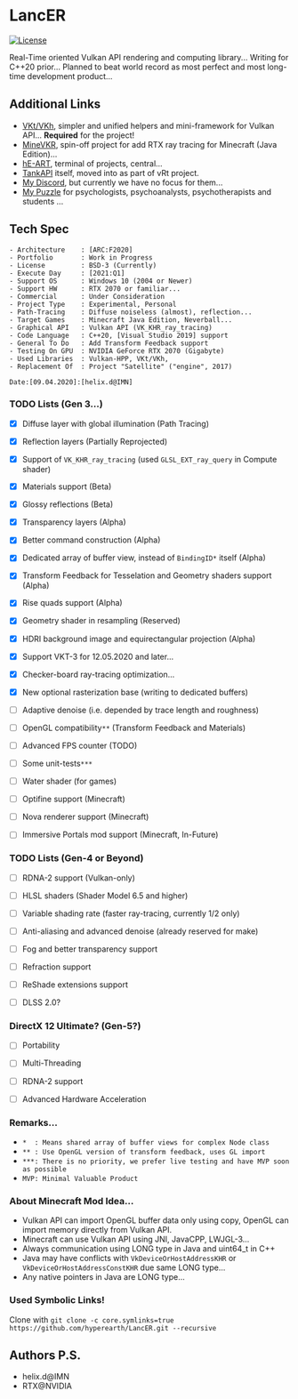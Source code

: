# LancER

[![License](https://img.shields.io/badge/License-BSD%203--Clause-blue.svg)](https://opensource.org/licenses/BSD-3-Clause)

Real-Time oriented Vulkan API rendering and computing library...
Writing for C++20 prior...
Planned to beat world record as most perfect and most long-time development product...


## Additional Links

- [VKt/VKh](https://github.com/world8th/vkt), simpler and unified helpers and mini-framework for Vulkan API... **Required** for the project!
- [MineVKR](https://github.com/hyperearth/MineVKR), spin-off project for add RTX ray tracing for Minecraft (Java Edition)...
- [hE-ART](https://github.com/hyperearth/hE-ART), terminal of projects, central...
- [TankAPI](https://github.com/world8th/vRt/tree/TankAPI) itself, moved into as part of vRt project. 
- [My Discord](https://discord.gg/NqjBJsG), but currently we have no focus for them... 
- [My Puzzle](https://vk.cc/afiR3v) for psychologists, psychoanalysts, psychotherapists and students ...


## Tech Spec

```MD
- Architecture    : [ARC:F2020]
- Portfolio       : Work in Progress
- License         : BSD-3 (Currently)
- Execute Day     : [2021:Q1]
- Support OS      : Windows 10 (2004 or Newer)
- Support HW      : RTX 2070 or familiar...
- Commercial      : Under Consideration
- Project Type    : Experimental, Personal
- Path-Tracing    : Diffuse noiseless (almost), reflection...
- Target Games    : Minecraft Java Edition, Neverball...
- Graphical API   : Vulkan API (VK_KHR_ray_tracing)
- Code Language   : C++20, [Visual Studio 2019] support
- General To Do   : Add Transform Feedback support
- Testing On GPU  : NVIDIA GeForce RTX 2070 (Gigabyte)
- Used Libraries  : Vulkan-HPP, VKt/VKh, 
- Replacement Of  : Project "Satellite" ("engine", 2017)

Date:[09.04.2020]:[helix.d@IMN]
```


### TODO Lists (Gen 3...)

- [x] Diffuse layer with global illumination (Path Tracing)
- [x] Reflection layers (Partially Reprojected)
- [x] Support of `VK_KHR_ray_tracing` (used `GLSL_EXT_ray_query` in Compute shader)
- [x] Materials support (Beta)
- [x] Glossy reflections (Beta)
- [x] Transparency layers (Alpha)
- [x] Better command construction (Alpha)
- [x] Dedicated array of buffer view, instead of `BindingID*` itself (Alpha)
- [x] Transform Feedback for Tesselation and Geometry shaders support (Alpha)
- [x] Rise quads support (Alpha)
- [x] Geometry shader in resampling (Reserved)
- [x] HDRI background image and equirectangular projection (Alpha)
- [x] Support VKT-3 for 12.05.2020 and later... 
- [x] Checker-board ray-tracing optimization...
- [x] New optional rasterization base (writing to dedicated buffers)
- [ ] Adaptive denoise (i.e. depended by trace length and roughness)
- [ ] OpenGL compatibility`**` (Transform Feedback and Materials)
- [ ] Advanced FPS counter (TODO)
- [ ] Some unit-tests`***` 
- [ ] Water shader (for games)
- [ ] Optifine support (Minecraft)
- [ ] Nova renderer support (Minecraft)
- [ ] Immersive Portals mod support (Minecraft, In-Future)


### TODO Lists (Gen-4 or Beyond)

- [ ] RDNA-2 support (Vulkan-only)
- [ ] HLSL shaders (Shader Model 6.5 and higher)
- [ ] Variable shading rate (faster ray-tracing, currently 1/2 only)
- [ ] Anti-aliasing and advanced denoise (already reserved for make)
- [ ] Fog and better transparency support 
- [ ] Refraction support
- [ ] ReShade extensions support
- [ ] DLSS 2.0?


### DirectX 12 Ultimate? (Gen-5?)

- [ ] Portability
- [ ] Multi-Threading
- [ ] RDNA-2 support 
- [ ] Advanced Hardware Acceleration


### Remarks...

- `*  : Means shared array of buffer views for complex Node class`
- `** : Use OpenGL version of transform feedback, uses GL import`
- `***: There is no priority, we prefer live testing and have MVP soon as possible`
- `MVP: Minimal Valuable Product`


### About Minecraft Mod Idea... 

- Vulkan API can import OpenGL buffer data only using copy, OpenGL can import memory directly from Vulkan API. 
- Minecraft can use Vulkan API using JNI, JavaCPP, LWJGL-3... 
- Always communication using LONG type in Java and uint64_t in C++ 
- Java may have conflicts with `VkDeviceOrHostAddressKHR` or `VkDeviceOrHostAddressConstKHR` due same LONG type... 
- Any native pointers in Java are LONG type... 


### Used Symbolic Links!

Clone with `git clone -c core.symlinks=true https://github.com/hyperearth/LancER.git --recursive`


## Authors P.S.

- helix.d@IMN
- RTX@NVIDIA

